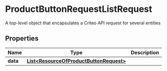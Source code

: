 

# ProductButtonRequestListRequest

A top-level object that encapsulates a Criteo API request for several entities

## Properties

| Name | Type | Description | Notes |
|------------ | ------------- | ------------- | -------------|
|**data** | [**List&lt;ResourceOfProductButtonRequest&gt;**](ResourceOfProductButtonRequest.md) |  |  [optional] |



